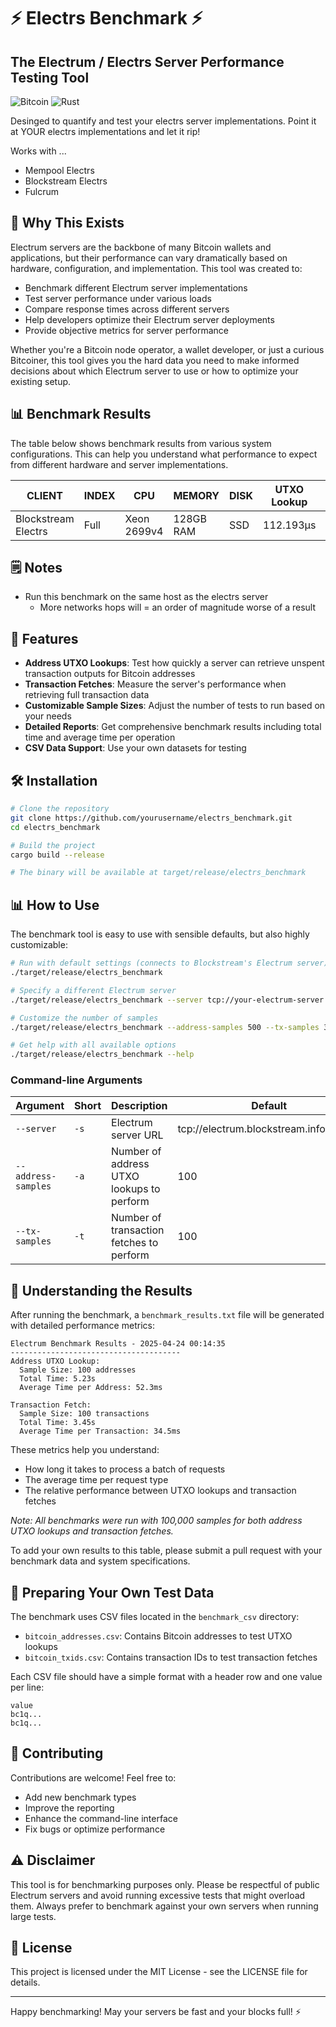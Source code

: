 # ⚡ Electrs Benchmark ⚡

## The Electrum / Electrs Server Performance Testing Tool

![Bitcoin](https://img.shields.io/badge/Bitcoin-000?style=for-the-badge&logo=bitcoin&logoColor=white)
![Rust](https://img.shields.io/badge/Rust-000000?style=for-the-badge&logo=rust&logoColor=white)

Desinged to quantify and test your electrs server implementations. Point it at YOUR electrs implementations and let it rip!

Works with ...
 - Mempool Electrs
 - Blockstream Electrs
 - Fulcrum

## 🤔 Why This Exists

Electrum servers are the backbone of many Bitcoin wallets and applications, but their performance can vary dramatically based on hardware, configuration, and implementation. This tool was created to:

- Benchmark different Electrum server implementations
- Test server performance under various loads
- Compare response times across different servers
- Help developers optimize their Electrum server deployments
- Provide objective metrics for server performance

Whether you're a Bitcoin node operator, a wallet developer, or just a curious Bitcoiner, this tool gives you the hard data you need to make informed decisions about which Electrum server to use or how to optimize your existing setup.

## 📊 Benchmark Results

The table below shows benchmark results from various system configurations. This can help you understand what performance to expect from different hardware and server implementations.

| CLIENT | INDEX | CPU | MEMORY | DISK | UTXO Lookup | TX Fetch |
|--------|-------|-----|--------|------|-------------|----------|
| Blockstream Electrs | Full | Xeon 2699v4 | 128GB RAM | SSD | 112.193µs | 133.613µs |

## 🗒️ Notes
- Run this benchmark on the same host as the electrs server
  - More networks hops will = an order of magnitude worse of a result

## 🚀 Features

- **Address UTXO Lookups**: Test how quickly a server can retrieve unspent transaction outputs for Bitcoin addresses
- **Transaction Fetches**: Measure the server's performance when retrieving full transaction data
- **Customizable Sample Sizes**: Adjust the number of tests to run based on your needs
- **Detailed Reports**: Get comprehensive benchmark results including total time and average time per operation
- **CSV Data Support**: Use your own datasets for testing

## 🛠️ Installation

```bash
# Clone the repository
git clone https://github.com/yourusername/electrs_benchmark.git
cd electrs_benchmark

# Build the project
cargo build --release

# The binary will be available at target/release/electrs_benchmark
```

## 📊 How to Use

The benchmark tool is easy to use with sensible defaults, but also highly customizable:

```bash
# Run with default settings (connects to Blockstream's Electrum server)
./target/release/electrs_benchmark

# Specify a different Electrum server
./target/release/electrs_benchmark --server tcp://your-electrum-server.com:50001

# Customize the number of samples
./target/release/electrs_benchmark --address-samples 500 --tx-samples 300

# Get help with all available options
./target/release/electrs_benchmark --help
```

### Command-line Arguments

| Argument | Short | Description | Default |
|----------|-------|-------------|---------|
| `--server` | `-s` | Electrum server URL | tcp://electrum.blockstream.info:50001 |
| `--address-samples` | `-a` | Number of address UTXO lookups to perform | 100 |
| `--tx-samples` | `-t` | Number of transaction fetches to perform | 100 |

## 📝 Understanding the Results

After running the benchmark, a `benchmark_results.txt` file will be generated with detailed performance metrics:

```
Electrum Benchmark Results - 2025-04-24 00:14:35
--------------------------------------
Address UTXO Lookup:
  Sample Size: 100 addresses
  Total Time: 5.23s
  Average Time per Address: 52.3ms

Transaction Fetch:
  Sample Size: 100 transactions
  Total Time: 3.45s
  Average Time per Transaction: 34.5ms
```

These metrics help you understand:
- How long it takes to process a batch of requests
- The average time per request type
- The relative performance between UTXO lookups and transaction fetches

*Note: All benchmarks were run with 100,000 samples for both address UTXO lookups and transaction fetches.*

To add your own results to this table, please submit a pull request with your benchmark data and system specifications.

## 🧪 Preparing Your Own Test Data

The benchmark uses CSV files located in the `benchmark_csv` directory:
- `bitcoin_addresses.csv`: Contains Bitcoin addresses to test UTXO lookups
- `bitcoin_txids.csv`: Contains transaction IDs to test transaction fetches

Each CSV file should have a simple format with a header row and one value per line:

```
value
bc1q...
bc1q...
```

## 🤝 Contributing

Contributions are welcome! Feel free to:
- Add new benchmark types
- Improve the reporting
- Enhance the command-line interface
- Fix bugs or optimize performance

## ⚠️ Disclaimer

This tool is for benchmarking purposes only. Please be respectful of public Electrum servers and avoid running excessive tests that might overload them. Always prefer to benchmark against your own servers when running large tests.

## 📜 License

This project is licensed under the MIT License - see the LICENSE file for details.

---

Happy benchmarking! May your servers be fast and your blocks full! ⚡
